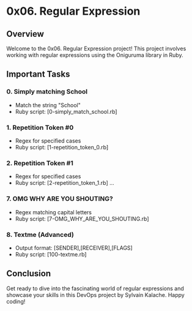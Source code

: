 # 0x06. Regular Expression

## Overview

Welcome to the 0x06. Regular Expression project! This project involves working with regular expressions using the Oniguruma library in Ruby.

## Important Tasks

### 0. Simply matching School

- Match the string "School"
- Ruby script: [0-simply_match_school.rb]

### 1. Repetition Token #0

- Regex for specified cases
- Ruby script: [1-repetition_token_0.rb]
### 2. Repetition Token #1

- Regex for specified cases
- Ruby script: [2-repetition_token_1.rb]
...

### 7. OMG WHY ARE YOU SHOUTING?

- Regex matching capital letters
- Ruby script: [7-OMG_WHY_ARE_YOU_SHOUTING.rb]

### 8. Textme (Advanced)

- Output format: [SENDER],[RECEIVER],[FLAGS]
- Ruby script: [100-textme.rb]


## Conclusion

Get ready to dive into the fascinating world of regular expressions and showcase your skills in this DevOps project by Sylvain Kalache. Happy coding!

